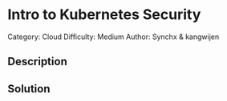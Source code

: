 # Intro to Kubernetes Security

Category: Cloud
Difficulty: Medium
Author: Synchx & kangwijen

## Description



## Solution
